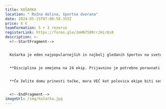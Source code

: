 ```yaml
---
title: KOŠARKA
location: " Rožna dolina, športna dvorana"
date: 2024-05-15T07:00:58.355Z
price: 6 €
teamFormation: 5 + 3 rezerve
registerLink: https://forms.gle/JmHN758RrrJHirQs8
description: >-
  <!--StartFragment-->


  Košarka je eden najpopularnejših in najbolj gledanih športov na svetu. Na Majskih igrah se bodo pomerile moške in ženske ekipe v dvoranski košarki (v ločenih kategorijah). Ekipo sestavlja 5 igralcev, dovoljene pa so tri rezerve. Ob igranju velja pravilnik dvoranske košarke Košarkarske zveze Slovenije, za upoštevanje katerega bo skrbel tudi sodnik. Igralni sistem bo določen na samem turnirju in bo odvisen od števila prijavljenih ekip v posamezni (moški ter ženski) kategoriji. Turnir je namenjen vsem študentom.


  **D﻿isciplina je omejena na 24 ekip. Prijavnino je potrebno poravnati najpozneje do 13.5. V nasprotnem primeru bomo prijavo zbrisali in ponovno odprli prijavni obrazec ter sproščena mesta prepustili prvim ekipam, ki na info točki poravnajo prijavnino.** 


  **Če želite domu prinesti točke, mora VEČ kot polovica ekipe biti sestavljena iz stanovalcev istega doma, hkrati pa se morate uvrstiti med najboljše tri. Prva ekipa prejme 12 točk, druga 10 točk ter tretja 8 točk.**


  <!--EndFragment-->
imageUrl: /img/košarka.jpg
---
```

